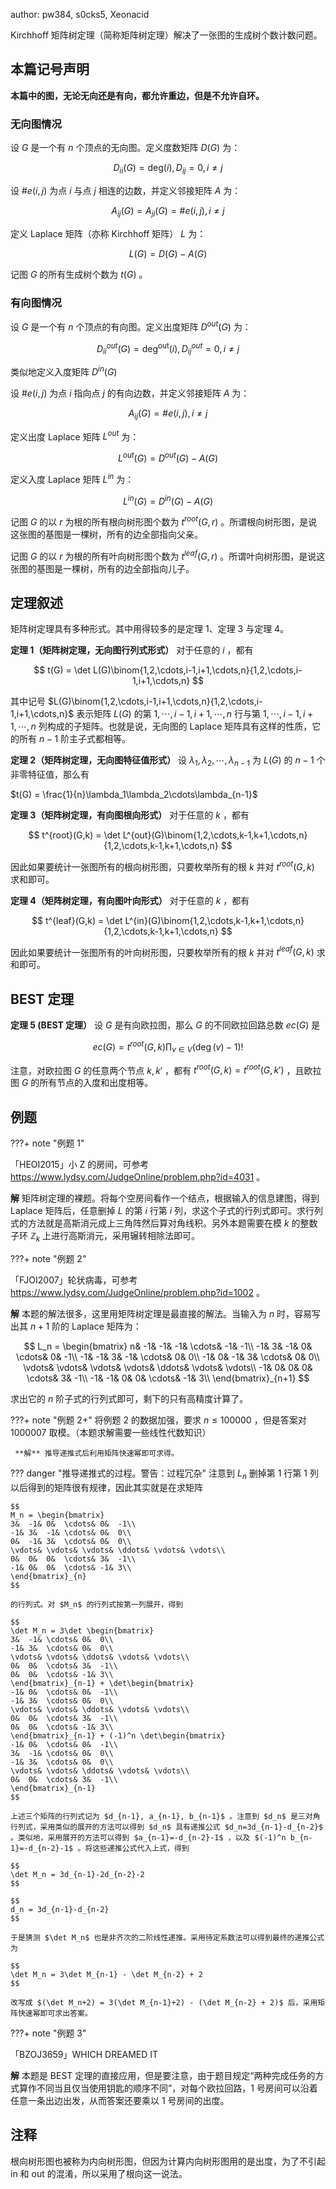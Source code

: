 author: pw384, s0cks5, Xeonacid

Kirchhoff 矩阵树定理（简称矩阵树定理）解决了一张图的生成树个数计数问题。

## 本篇记号声明

 **本篇中的图，无论无向还是有向，都允许重边，但是不允许自环。** 

### 无向图情况

设 $G$ 是一个有 $n$ 个顶点的无向图。定义度数矩阵 $D(G)$ 为：

$$
D_{ii}(G) = \mathrm{deg}(i), D_{ij} = 0, i\neq j
$$

设 $\#e(i,j)$ 为点 $i$ 与点 $j$ 相连的边数，并定义邻接矩阵 $A$ 为：

$$
A_{ij}(G)=A_{ji}(G)=\#e(i,j), i\neq j
$$

定义 Laplace 矩阵（亦称 Kirchhoff 矩阵） $L$ 为：

$$
L(G) = D(G) - A(G)
$$

记图 $G$ 的所有生成树个数为 $t(G)$ 。

### 有向图情况

设 $G$ 是一个有 $n$ 个顶点的有向图。定义出度矩阵 $D^{out}(G)$ 为：

$$
D^{out}_{ii}(G) = \mathrm{deg^{out}}(i), D^{out}_{ij} = 0, i\neq j
$$

类似地定义入度矩阵 $D^{in}(G)$ 

设 $\#e(i,j)$ 为点 $i$ 指向点 $j$ 的有向边数，并定义邻接矩阵 $A$ 为：

$$
A_{ij}(G)=\#e(i,j), i\neq j
$$

定义出度 Laplace 矩阵 $L^{out}$ 为：

$$
L^{out}(G) = D^{out}(G) - A(G)
$$

定义入度 Laplace 矩阵 $L^{in}$ 为：

$$
L^{in}(G) = D^{in}(G) - A(G)
$$

记图 $G$ 的以 $r$ 为根的所有根向树形图个数为 $t^{root}(G,r)$ 。所谓根向树形图，是说这张图的基图是一棵树，所有的边全部指向父亲。

记图 $G$ 的以 $r$ 为根的所有叶向树形图个数为 $t^{leaf}(G,r)$ 。所谓叶向树形图，是说这张图的基图是一棵树，所有的边全部指向儿子。

## 定理叙述

矩阵树定理具有多种形式。其中用得较多的是定理 1、定理 3 与定理 4。

 **定理 1（矩阵树定理，无向图行列式形式）** 对于任意的 $i$ ，都有

$$
t(G) = \det L(G)\binom{1,2,\cdots,i-1,i+1,\cdots,n}{1,2,\cdots,i-1,i+1,\cdots,n}
$$

其中记号 $L(G)\binom{1,2,\cdots,i-1,i+1,\cdots,n}{1,2,\cdots,i-1,i+1,\cdots,n}$ 表示矩阵 $L(G)$ 的第 $1,\cdots,i-1,i+1,\cdots,n$ 行与第 $1,\cdots,i-1,i+1,\cdots,n$ 列构成的子矩阵。也就是说，无向图的 Laplace 矩阵具有这样的性质，它的所有 $n-1$ 阶主子式都相等。

 **定理 2（矩阵树定理，无向图特征值形式）** 设 $\lambda_1, \lambda_2, \cdots, \lambda_{n-1}$ 为 $L(G)$ 的 $n - 1$ 个非零特征值，那么有

 $t(G) = \frac{1}{n}\lambda_1\lambda_2\cdots\lambda_{n-1}$ 

 **定理 3（矩阵树定理，有向图根向形式）** 对于任意的 $k$ ，都有

$$
t^{root}(G,k) = \det L^{out}(G)\binom{1,2,\cdots,k-1,k+1,\cdots,n}{1,2,\cdots,k-1,k+1,\cdots,n}
$$

因此如果要统计一张图所有的根向树形图，只要枚举所有的根 $k$ 并对 $t^{root}(G,k)$ 求和即可。

 **定理 4（矩阵树定理，有向图叶向形式）** 对于任意的 $k$ ，都有

$$
t^{leaf}(G,k) = \det L^{in}(G)\binom{1,2,\cdots,k-1,k+1,\cdots,n}{1,2,\cdots,k-1,k+1,\cdots,n}
$$

因此如果要统计一张图所有的叶向树形图，只要枚举所有的根 $k$ 并对 $t^{leaf}(G,k)$ 求和即可。

## BEST 定理

 **定理 5 (BEST 定理）** 设 $G$ 是有向欧拉图，那么 $G$ 的不同欧拉回路总数 $ec(G)$ 是

$$
ec(G) = t^{root}(G,k)\prod_{v\in V}(\deg (v) - 1)!
$$

注意，对欧拉图 $G$ 的任意两个节点 $k, k'$ ，都有 $t^{root}(G,k)=t^{root}(G,k')$ ，且欧拉图 $G$ 的所有节点的入度和出度相等。

## 例题

???+ note "例题 1"

「HEOI2015」小 Z 的房间，可参考 <https://www.lydsy.com/JudgeOnline/problem.php?id=4031> 。

 **解** 矩阵树定理的裸题。将每个空房间看作一个结点，根据输入的信息建图，得到 Laplace 矩阵后，任意删掉 $L$ 的第 $i$ 行第 $i$ 列，求这个子式的行列式即可。求行列式的方法就是高斯消元成上三角阵然后算对角线积。另外本题需要在模 $k$ 的整数子环 $\mathbb{Z}_k$ 上进行高斯消元，采用辗转相除法即可。

???+ note "例题 2"

「FJOI2007」轮状病毒，可参考 <https://www.lydsy.com/JudgeOnline/problem.php?id=1002> 。

 **解** 本题的解法很多，这里用矩阵树定理是最直接的解法。当输入为 $n$ 时，容易写出其 $n+1$ 阶的 Laplace 矩阵为：

$$
L_n = \begin{bmatrix}
n&	-1&	-1&	-1&	\cdots&	-1&	-1\\
-1&	3&	-1&	0&	\cdots&	0&	-1\\
-1&	-1&	3&	-1&	\cdots&	0&	0\\
-1&	0&	-1&	3&	\cdots&	0&	0\\
\vdots&	\vdots&	\vdots&	\vdots&	\ddots&	\vdots&	\vdots\\
-1&	0&	0&	0&	\cdots&	3&	-1\\
-1&	-1&	0&	0&	\cdots&	-1&	3\\
\end{bmatrix}_{n+1}
$$

求出它的 $n$ 阶子式的行列式即可，剩下的只有高精度计算了。

???+ note "例题 2+"
    将例题 2 的数据加强，要求 $n\leq 100000$ ，但是答案对 1000007 取模。（本题求解需要一些线性代数知识）

     **解** 推导递推式后利用矩阵快速幂即可求得。

??? danger "推导递推式的过程。警告：过程冗杂"
    注意到 $L_n$ 删掉第 1 行第 1 列以后得到的矩阵很有规律，因此其实就是在求矩阵

    $$
    M_n = \begin{bmatrix}
    3&	-1&	0&	\cdots&	0&	-1\\
    -1&	3&	-1&	\cdots&	0&	0\\
    0&	-1&	3&	\cdots&	0&	0\\
    \vdots&	\vdots&	\vdots&	\ddots&	\vdots&	\vdots\\
    0&	0&	0&	\cdots&	3&	-1\\
    -1&	0&	0&	\cdots&	-1&	3\\
    \end{bmatrix}_{n}
    $$

    的行列式。对 $M_n$ 的行列式按第一列展开，得到

    $$
    \det M_n = 3\det \begin{bmatrix}
    3&	-1&	\cdots&	0&	0\\
    -1&	3&	\cdots&	0&	0\\
    \vdots&	\vdots&	\ddots&	\vdots&	\vdots\\
    0&	0&	\cdots&	3&	-1\\
    0&	0&	\cdots&	-1&	3\\
    \end{bmatrix}_{n-1} + \det\begin{bmatrix}
    -1&	0&	\cdots&	0&	-1\\
    -1&	3&	\cdots&	0&	0\\
    \vdots&	\vdots&	\ddots&	\vdots&	\vdots\\
    0&	0&	\cdots&	3&	-1\\
    0&	0&	\cdots&	-1&	3\\
    \end{bmatrix}_{n-1} + (-1)^n \det\begin{bmatrix}
    -1&	0&	\cdots&	0&	-1\\
    3&	-1&	\cdots&	0&	0\\
    -1&	3&	\cdots&	0&	0\\
    \vdots&	\vdots&	\ddots&	\vdots&	\vdots\\
    0&	0&	\cdots&	3&	-1\\
    \end{bmatrix}_{n-1}
    $$

    上述三个矩阵的行列式记为 $d_{n-1}, a_{n-1}, b_{n-1}$ 。注意到 $d_n$ 是三对角行列式，采用类似的展开的方法可以得到 $d_n$ 具有递推公式 $d_n=3d_{n-1}-d_{n-2}$ 。类似地，采用展开的方法可以得到 $a_{n-1}=-d_{n-2}-1$ ，以及 $(-1)^n b_{n-1}=-d_{n-2}-1$ 。将这些递推公式代入上式，得到

    $$
    \det M_n = 3d_{n-1}-2d_{n-2}-2
    $$

    $$
    d_n = 3d_{n-1}-d_{n-2}
    $$

    于是猜测 $\det M_n$ 也是非齐次的二阶线性递推。采用待定系数法可以得到最终的递推公式为

    $$
    \det M_n = 3\det M_{n-1} - \det M_{n-2} + 2
    $$

    改写成 $(\det M_n+2) = 3(\det M_{n-1}+2) - (\det M_{n-2} + 2)$ 后，采用矩阵快速幂即可求出答案。

???+ note "例题 3"

「BZOJ3659」WHICH DREAMED IT

 **解** 本题是 BEST 定理的直接应用，但是要注意，由于题目规定“两种完成任务的方式算作不同当且仅当使用钥匙的顺序不同”，对每个欧拉回路，1 号房间可以沿着任意一条出边出发，从而答案还要乘以 1 号房间的出度。

## 注释

根向树形图也被称为内向树形图，但因为计算内向树形图用的是出度，为了不引起 in 和 out 的混淆，所以采用了根向这一说法。
